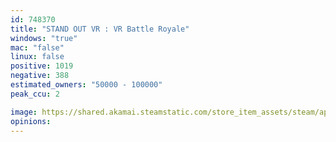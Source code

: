 ```yaml
---
id: 748370
title: "STAND OUT VR : VR Battle Royale"
windows: "true"
mac: "false"
linux: false
positive: 1019
negative: 388
estimated_owners: "50000 - 100000"
peak_ccu: 2

image: https://shared.akamai.steamstatic.com/store_item_assets/steam/apps/748370/header.jpg?t=1697660924
opinions:
---
```

